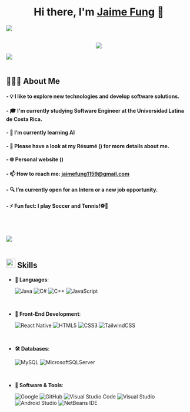 <h1 align="center">Hi there, I'm <a href="https://www.linkedin.com/in/jaime-fungd">Jaime Fung</a> 👋</h1>



<img src="https://user-images.githubusercontent.com/73097560/115834477-dbab4500-a447-11eb-908a-139a6edaec5c.gif"><br><br>

<p align="center">
  <a href="https://github.com/DenverCoder1/readme-typing-svg"><img src="https://readme-typing-svg.herokuapp.com?font=Time+New+Roman&color=cyan&size=25&center=true&vCenter=true&width=600&height=100&lines=Software+Engineering+Student,;Universidad+Latina+de+Costa+Rica;Active+Learner/Researcher,;Passionate+about+learning+new+things..."></a>
</p>




<img src="https://user-images.githubusercontent.com/73097560/115834477-dbab4500-a447-11eb-908a-139a6edaec5c.gif"><br><br>


## 👨🏻‍💻 About Me




<h4>- 💡 I like to explore new technologies and develop software solutions.</h4>
<h4>- 🎓 I'm currently studying Software Engineer at the Universidad Latina de Costa Rica.</h4>
<h4>- 🌱 I’m currently learning AI </h4>
<h4>- 📄 Please have a look at my Résumé () for more details about me.</h4>
<h4>- 🌐 Personal website ()</h4>
<h4>- 📫 How to reach me: <a href="">jaimefung1159@gmail.com</a></h4>
<h4>- 🔍 I’m currently open for an Intern or a new job opportunity.</h4>
<h4>- ⚡ Fun fact: I play Soccer and Tennis!⚽🎾</h4>
<br><br>

<img src="https://user-images.githubusercontent.com/73097560/115834477-dbab4500-a447-11eb-908a-139a6edaec5c.gif"><br><br>

## <img src="https://media2.giphy.com/media/QssGEmpkyEOhBCb7e1/giphy.gif?cid=ecf05e47a0n3gi1bfqntqmob8g9aid1oyj2wr3ds3mg700bl&rid=giphy.gif" width ="25"><b> Skills</b>


<p align="center">

- **🧠 Languages**:
    
    ![Java](https://img.shields.io/badge/java-%23ED8B00.svg?style=for-the-badge&logo=openjdk&logoColor=white)
  	![C#](https://img.shields.io/badge/c%23-%23239120.svg?style=for-the-badge&logo=csharp&logoColor=white)
    ![C++](https://img.shields.io/badge/C++%20-%2300599C.svg?style=for-the-badge&logo=c%2B%2B&logoColor=white)
    ![JavaScript](https://img.shields.io/badge/javascript-%23323330.svg?style=for-the-badge&logo=javascript&logoColor=%23F7DF1E)

<br>   
    
- **🎨 Front-End Development**:

  ![React Native](https://img.shields.io/badge/react_native-%2320232a.svg?style=for-the-badge&logo=react&logoColor=%2361DAFB)
  ![HTML5](https://img.shields.io/badge/html5-%23E34F26.svg?style=for-the-badge&logo=html5&logoColor=white)
  ![CSS3](https://img.shields.io/badge/css3-%231572B6.svg?style=for-the-badge&logo=css3&logoColor=white)
  ![TailwindCSS](https://img.shields.io/badge/tailwindcss-%2338B2AC.svg?style=for-the-badge&logo=tailwind-css&logoColor=white)
    
<br>

- **🛠️ Databases**:

   ![MySQL](https://img.shields.io/badge/mysql-4479A1.svg?style=for-the-badge&logo=mysql&logoColor=white)
    ![MicrosoftSQLServer](https://img.shields.io/badge/Microsoft%20SQL%20Server-CC2927?style=for-the-badge&logo=microsoft%20sql%20server&logoColor=white)
<br>

- **🧰 Software & Tools**:

    
    ![Google](https://img.shields.io/badge/google-%234285F4.svg?style=for-the-badge&logo=google&logoColor=white)
    ![GitHub](https://img.shields.io/badge/github-%23121011.svg?style=for-the-badge&logo=github&logoColor=white)
    ![Visual Studio Code](https://img.shields.io/badge/Visual%20Studio%20Code-0078d7.svg?style=for-the-badge&logo=visual-studio-code&logoColor=white)
  ![Visual Studio](https://img.shields.io/badge/Visual%20Studio-5C2D91.svg?style=for-the-badge&logo=visual-studio&logoColor=white)
  ![Android Studio](https://img.shields.io/badge/android%20studio-346ac1?style=for-the-badge&logo=android%20studio&logoColor=white)
  ![NetBeans IDE](https://img.shields.io/badge/NetBeansIDE-1B6AC6.svg?style=for-the-badge&logo=apache-netbeans-ide&logoColor=white)
    


</p>

<br>
<br>
